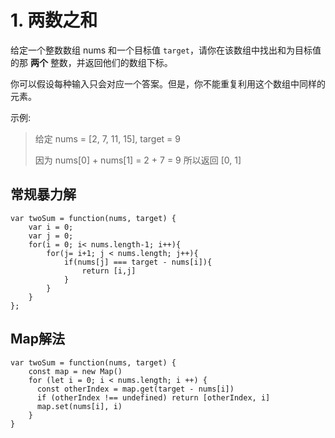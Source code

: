 # 1. 两数之和

给定一个整数数组 nums 和一个目标值 `target`，请你在该数组中找出和为目标值的那 **两个** 整数，并返回他们的数组下标。

你可以假设每种输入只会对应一个答案。但是，你不能重复利用这个数组中同样的元素。

示例:

> 给定 nums = \[2, 7, 11, 15\], target = 9
>
> 因为 nums\[0\] + nums\[1\] = 2 + 7 = 9 所以返回 \[0, 1\]

## 常规暴力解

```text
var twoSum = function(nums, target) {
    var i = 0;
    var j = 0;
    for(i = 0; i< nums.length-1; i++){
        for(j= i+1; j < nums.length; j++){
            if(nums[j] === target - nums[i]){
                return [i,j]
            }
        }
    }
};
```

## Map解法

```text
var twoSum = function(nums, target) {
    const map = new Map()
    for (let i = 0; i < nums.length; i ++) {
      const otherIndex = map.get(target - nums[i])
      if (otherIndex !== undefined) return [otherIndex, i]
      map.set(nums[i], i)
    }
}
```


